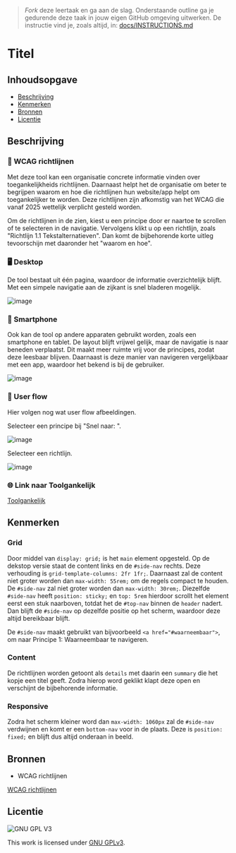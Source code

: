 > _Fork_ deze leertaak en ga aan de slag. Onderstaande outline ga je gedurende deze taak in jouw eigen GitHub omgeving uitwerken. De instructie vind je, zoals altijd, in: [docs/INSTRUCTIONS.md](docs/INSTRUCTIONS.md)

# Titel
<!-- Geef je project een titel en schrijf in één zin wat het is -->

## Inhoudsopgave

  * [Beschrijving](#beschrijving)
  * [Kenmerken](#kenmerken)
  * [Bronnen](#bronnen)
  * [Licentie](#licentie)

## Beschrijving

### 🥇 WCAG richtlijnen
Met deze tool kan een organisatie concrete informatie vinden over toegankelijkheids richtlijnen.
Daarnaast helpt het de organisatie om beter te begrijpen waarom en hoe die richtlijnen hun website/app helpt om toegankelijker te worden.
Deze richtlijnen zijn afkomstig van het WCAG die vanaf 2025 wettelijk verplicht gesteld worden.

Om de richtlijnen in de zien, kiest u een principe door er naartoe te scrollen of te selecteren in de navigatie. Vervolgens klikt u op een richtlijn, zoals "Richtlijn 1.1 Tekstalternatieven". Dan komt de bijbehorende korte uitleg tevoorschijn met daaronder het "waarom en hoe".

### 🖥️ Desktop
De tool bestaat uit één pagina, waardoor de informatie overzichtelijk blijft.
Met een simpele navigatie aan de zijkant is snel bladeren mogelijk.

![image](https://user-images.githubusercontent.com/112861614/195764590-20e2700c-198a-434d-b92f-96fbc28c1a97.png)

### 📱 Smartphone
Ook kan de tool op andere apparaten gebruikt worden, zoals een smartphone en tablet.
De layout blijft vrijwel gelijk, maar de navigatie is naar beneden verplaatst. Dit maakt meer ruimte vrij voor de principes, zodat deze leesbaar blijven.
Daarnaast is deze manier van navigeren vergelijkbaar met een app, waardoor het bekend is bij de gebruiker.

![image](https://user-images.githubusercontent.com/112861614/195765112-d8ee55c6-cb09-4db7-91bf-d95d08cdad40.png)

### 🙋 User flow
Hier volgen nog wat user flow afbeeldingen.

Selecteer een principe bij "Snel naar: ".

![image](https://user-images.githubusercontent.com/112861614/195765641-8e7b774d-f768-45c5-ac15-5bca51ba8bec.png)

Selecteer een richtlijn.

![image](https://user-images.githubusercontent.com/112861614/195765724-e435afdd-f2f9-4774-a703-bdfd1009b593.png)

### 🌐 Link naar Toolgankelijk
[Toolgankelijk](https://tom-2810.github.io/the-client-case/)

## Kenmerken

### Grid

Door middel van `display: grid;` is het `main` element opgesteld. Op de dekstop versie staat de content links en de `#side-nav` rechts. Deze verhouding is `grid-template-columns: 2fr 1fr;`. Daarnaast zal de content niet groter worden dan `max-width: 55rem;` om de regels compact te houden. De `#side-nav` zal niet groter worden dan `max-width: 30rem;`. Diezelfde `#side-nav` heeft `position: sticky;` en `top: 5rem` hierdoor scrollt het element eerst een stuk naarboven, totdat het de `#top-nav` binnen de `header` nadert. Dan blijft de `#side-nav` op dezelfde positie op het scherm, waardoor deze altijd bereikbaar blijft.

De `#side-nav` maakt gebruikt van bijvoorbeeld `<a href="#waarneembaar">`, om naar Principe 1: Waarneembaar te navigeren.

### Content

De richtlijnen worden getoont als `details` met daarin een `summary` die het kopje een titel geeft. Zodra hierop word geklikt klapt deze open en verschijnt de bijbehorende informatie.

### Responsive

Zodra het scherm kleiner word dan `max-width: 1060px` zal de `#side-nav` verdwijnen en komt er een `bottom-nav` voor in de plaats. Deze is `position: fixed;` en blijft dus altijd onderaan in beeld.


## Bronnen

- WCAG richtlijnen

[WCAG richtlijnen](https://wcag.nl/kennis/richtlijnen/wcag-2-1-richtlijnen/)

## Licentie

![GNU GPL V3](https://www.gnu.org/graphics/gplv3-127x51.png)

This work is licensed under [GNU GPLv3](./LICENSE).

